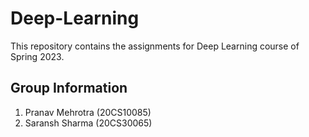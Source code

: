 # Deep-Learning  
This repository contains the assignments for Deep Learning course of Spring 2023.  
## Group Information  
1. Pranav Mehrotra (20CS10085)  
2. Saransh Sharma (20CS30065)  
